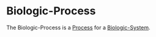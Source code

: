 # Biologic-Process

The Biologic-Process is a [Process](60062.md) for a [Biologic-System](40000021.md).
